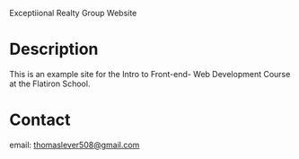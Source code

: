 Exceptiional Realty Group Website

# Description

This is an example site for the Intro to Front-end- Web Development Course at the Flatiron School.

# Contact

email: thomaslever508@gmail.com
 

